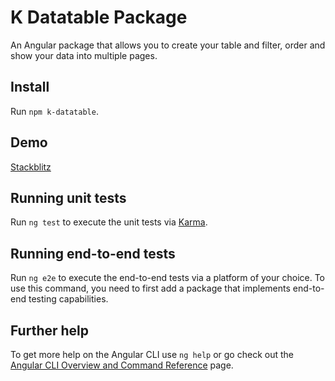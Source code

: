 # K Datatable Package

An Angular package that allows you to create your table and filter, order and show your data into multiple pages.

## Install

Run `npm k-datatable`.

## Demo

<a href="http://localhost:4200/">Stackblitz</a>

## Running unit tests

Run `ng test` to execute the unit tests via [Karma](https://karma-runner.github.io).

## Running end-to-end tests

Run `ng e2e` to execute the end-to-end tests via a platform of your choice. To use this command, you need to first add a package that implements end-to-end testing capabilities.

## Further help

To get more help on the Angular CLI use `ng help` or go check out the [Angular CLI Overview and Command Reference](https://angular.io/cli) page.
